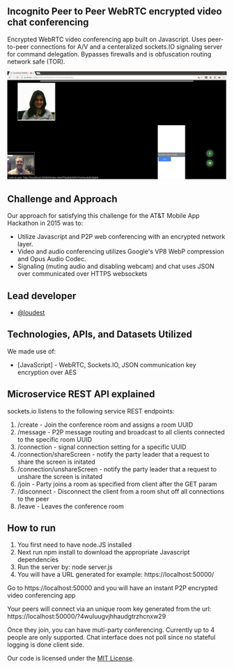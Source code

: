## Incognito Peer to Peer WebRTC encrypted video chat conferencing

Encrypted WebRTC video conferencing app built on Javascript.  Uses peer-to-peer connections for A/V and a centeralized sockets.IO signaling server for command delegation.  Bypasses firewalls and is obfuscation routing network safe (TOR).

![Screenshot](screenshot.png)

## Challenge and Approach

Our approach for satisfying this challenge for the AT&T Mobile App Hackathon​ in 2015 was to:

- Utilize Javascript and P2P web conferencing with an encrypted network layer.
- Video and audio conferencing utilizes Google's VP8 WebP compression and Opus Audio Codec.
- Signaling (muting audio and disabling webcam) and chat uses JSON over communicated over HTTPS websockets

## Lead developer

- [@loudest](https://github.com/loudest)

## Technologies, APIs, and Datasets Utilized

We made use of:
- [JavaScript] - WebRTC, Sockets.IO, JSON communication key encryption over AES

## Microservice REST API explained
sockets.io listens to the following service REST endpoints:
1. /create - Join the conference room and assigns a room UUID 
2. /message - P2P message routing and broadcast to all clients connected to the specific room UUID
3. /connection - signal connection setting for a specific UUID
4. /connection/shareScreen - notify the party leader that a request to share the screen is initated
5. /connection/unshareScreen - notify the party leader that a request to unshare the screen is initated 
6. /join - Party joins a room as specified from client after the GET param
7. /disconnect - Disconnect the client from a room shut off all connections to the peer
8. /leave - Leaves the conference room

## How to run

1) You first need to have node.JS installed
2) Next run npm install to download the appropriate Javascript dependencies
3) Run the server by: node server.js
4) You will have a URL generated for example: https://localhost:50000/

Go to https://localhost:50000 and you will have an instant P2P encrypted video conferencing app

Your peers will connect via an unique room key generated from the url: https://localhost:50000/?4wuluugvjhhaudgtrzhcnxw29

Once they join, you can have muti-party conferencing.  Currently up to 4 people are only supported.  Chat interface does not poll since no stateful logging is done client side.

Our code is licensed under the [MIT License](LICENSE.md).

